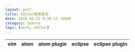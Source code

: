 ```yaml
---
layout: post
title: Editor常用查询
date: 2016-05-25 9:30:15 +0800
category: Sekorm
tags: [work, editor]
---
```


| vim | atom | atom plugin | eclipse | eclipse plugin |
| --- | ---- | ----------- | ------- | -------------- |
